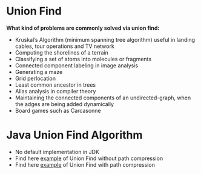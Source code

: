# Union Find

**What kind of problems are commonly solved via union find:**

- Kruskal’s Algorithm (minimum spanning tree algorithm) useful in landing cables, tour operations and TV network
- Computing the shorelines of a terrain
- Classifying a set of atoms into molecules or fragments
- Connected component labeling in image analysis
- Generating a maze
- Grid perlocation
- Least common ancestor in trees
- Alias analysis in compiler theory
- Maintaining the connected components of an undirected-graph, when the adges are being added dynamically
- Board games such as Carcasonne

# Java Union Find Algorithm

- No default implementation in JDK
- Find here [example](https://github.com/AnghelLeonard/Java-Data-Structures/tree/master/unionfind/DisjointSet) of Union Find without path compression
- Find here [example]() of Union Find with path compression
